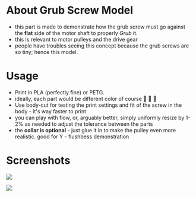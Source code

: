 # About Grub Screw Model

- this part is made to demonstrate how the grub screw must go against the **flat** side of the motor shaft to properly _Grub_ it. 
- this is relevant to motor pulleys and the drive gear
- people have troubles seeing this concept because the grub screws are so tiny; hence this model. 

# Usage
- Print in PLA (perfectly fine) or PETG.
- ideally, each part would be different color of course 📗 📙 📕
- Use body-cut for testing the print settings and fit of the screw in the body - it's way faster to print
- you can play with flow, or, arguably better, simply uniformly resize by 1-2% as needed to adjust the tolerance between the parts
- the **collar is optional** - just glue it in to make the pulley even more realistic. good for Y - flushbess demonstration

# Screenshots
![](http://i.imgur.com/jC9BPQC.png)

![](http://i.imgur.com/ESHMMW6.png)